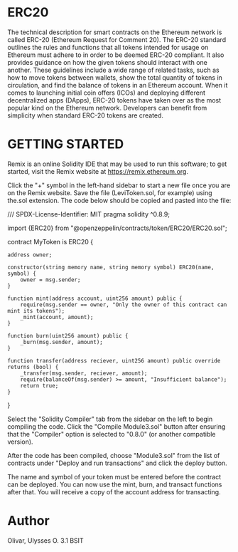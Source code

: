 # ERC20
The technical description for smart contracts on the Ethereum network is called ERC-20 (Ethereum Request for Comment 20). The ERC-20 standard outlines the rules and functions that all tokens intended for usage on Ethereum must adhere to in order to be deemed ERC-20 compliant. It also provides guidance on how the given tokens should interact with one another. These guidelines include a wide range of related tasks, such as how to move tokens between wallets, show the total quantity of tokens in circulation, and find the balance of tokens in an Ethereum account. When it comes to launching initial coin offers (ICOs) and deploying different decentralized apps (DApps), ERC-20 tokens have taken over as the most popular kind on the Ethereum network. Developers can benefit from simplicity when standard ERC-20 tokens are created.

# GETTING STARTED
Remix is an online Solidity IDE that may be used to run this software; to get started, visit the Remix website at https://remix.ethereum.org.

Click the "+" symbol in the left-hand sidebar to start a new file once you are on the Remix website. Save the file (LeviToken.sol, for example) using the.sol extension. The code below should be copied and pasted into the file:

/// SPDX-License-Identifier: MIT
pragma solidity ^0.8.9;

import {ERC20} from "@openzeppelin/contracts/token/ERC20/ERC20.sol";

contract MyToken is ERC20 {

    address owner;
    
    constructor(string memory name, string memory symbol) ERC20(name, symbol) {
        owner = msg.sender;
    }

    function mint(address account, uint256 amount) public {
        require(msg.sender == owner, "Only the owner of this contract can mint its tokens");
        _mint(account, amount);
    }
    
    function burn(uint256 amount) public {
        _burn(msg.sender, amount);
    }
    
    function transfer(address reciever, uint256 amount) public override returns (bool) {
        _transfer(msg.sender, reciever, amount);
        require(balanceOf(msg.sender) >= amount, "Insufficient balance");
        return true;
    }
}

Select the "Solidity Compiler" tab from the sidebar on the left to begin compiling the code. Click the "Compile Module3.sol" button after ensuring that the "Compiler" option is selected to "0.8.0" (or another compatible version).

After the code has been compiled, choose "Module3.sol" from the list of contracts under "Deploy and run transactions" and click the deploy button.

The name and symbol of your token must be entered before the contract can be deployed. You can now use the mint, burn, and transact functions after that. You will receive a copy of the account address for transacting.

# Author
Olivar, Ulysses O. 3.1 BSIT
